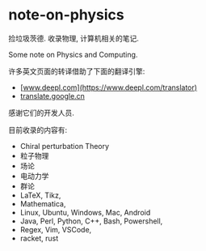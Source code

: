# note-on-physics

捡垃圾茨德. 收录物理, 计算机相关的笔记.

Some note on Physics and Computing.

许多英文页面的转译借助了下面的翻译引擎:

+ [www.deepl.com](https://www.deepl.com/translator)
+ [translate.google.cn](https://translate.google.cn/)

感谢它们的开发人员.

目前收录的内容有:

+ Chiral perturbation Theory
+ 粒子物理
+ 场论
+ 电动力学
+ 群论
+ LaTeX, Tikz,
+ Mathematica,
+ Linux, Ubuntu, Windows, Mac, Android
+ Java, Perl, Python, C++, Bash, Powershell,
+ Regex, Vim, VSCode, 
+ racket, rust
